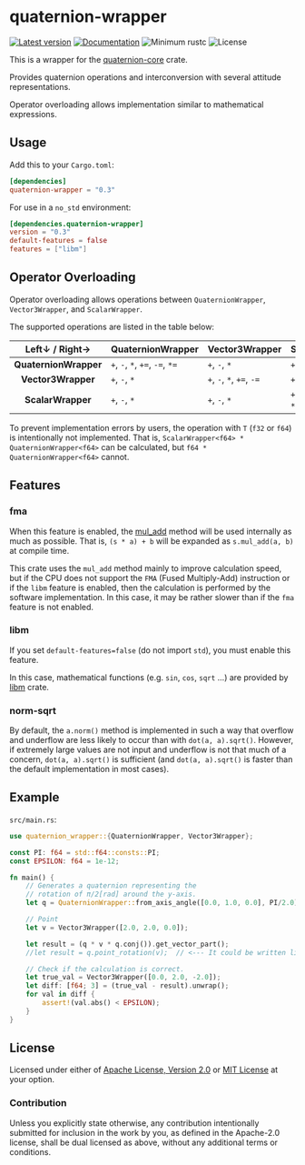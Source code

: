 # quaternion-wrapper

[![Latest version](https://img.shields.io/crates/v/quaternion-wrapper?color=orange&style=flat-square)](https://crates.io/crates/quaternion-wrapper)
[![Documentation](https://img.shields.io/docsrs/quaternion-wrapper/latest?color=brightgreen&style=flat-square&logo=docs.rs)](https://docs.rs/quaternion-wrapper)
![Minimum rustc](https://img.shields.io/badge/rustc-1.53+-red.svg?style=flat-square&logo=rust)
![License](https://img.shields.io/crates/l/quaternion-wrapper?color=blue&style=flat-square)

This is a wrapper for the 
[quaternion-core](https://crates.io/crates/quaternion-core) 
crate.

Provides quaternion operations and interconversion with several attitude representations.

Operator overloading allows implementation similar to mathematical expressions.

## Usage

Add this to your `Cargo.toml`:

```toml
[dependencies]
quaternion-wrapper = "0.3"
```

For use in a `no_std` environment:

```toml
[dependencies.quaternion-wrapper]
version = "0.3"
default-features = false
features = ["libm"]
```

## Operator Overloading

Operator overloading allows operations between `QuaternionWrapper`, `Vector3Wrapper`, and `ScalarWrapper`.

The supported operations are listed in the table below:

| Left↓ / Right→      | QuaternionWrapper               | Vector3Wrapper            | ScalarWrapper      |
|:---------------------:|:--------------------------------|:--------------------------|:-------------------|
| __QuaternionWrapper__ | `+`, `-`, `*`, `+=`, `-=`, `*=` | `+`, `-`, `*`             | `+`, `-`, `*`, `/` |
| __Vector3Wrapper__    | `+`, `-`, `*`                   | `+`, `-`, `*`, `+=`, `-=` | `+`, `-`, `*`, `/` |
| __ScalarWrapper__     | `+`, `-`, `*`                   | `+`, `-`, `*`             | `+`, `-`, `*`, `/`, `+=`, `-=`, `*=`, `/=` |

To prevent implementation errors by users, the operation with `T` (`f32` or `f64`) is 
intentionally not implemented.
That is, `ScalarWrapper<f64> * QuaternionWrapper<f64>` can be calculated, 
but `f64 * QuaternionWrapper<f64>` cannot.

## Features

### fma

When this feature is enabled, the 
[mul_add](https://docs.rs/num-traits/0.2.15/num_traits/float/trait.Float.html#tymethod.mul_add) 
method will be used internally as much as possible.
That is, `(s * a) + b` will be expanded as `s.mul_add(a, b)` at compile time.

This crate uses the `mul_add` method mainly to improve calculation speed, but if the CPU does 
not support the `FMA` (Fused Multiply-Add) instruction or if the `libm` feature is 
enabled, then the calculation is performed by the software implementation.
In this case, it may be rather slower than if the `fma` feature is not enabled.

### libm

If you set `default-features=false` (do not import `std`), you must enable this feature.

In this case, mathematical functions (e.g. `sin`, `cos`, `sqrt` ...) are provided by 
[libm](https://crates.io/crates/libm) crate.

### norm-sqrt

By default, the `a.norm()` method is implemented in such a way that overflow and 
underflow are less likely to occur than with `dot(a, a).sqrt()`. However, if extremely 
large values are not input and underflow is not that much of a concern, 
`dot(a, a).sqrt()` is sufficient (and `dot(a, a).sqrt()` is faster than the default implementation in most cases).

## Example

`src/main.rs`:

```rust
use quaternion_wrapper::{QuaternionWrapper, Vector3Wrapper};

const PI: f64 = std::f64::consts::PI;
const EPSILON: f64 = 1e-12;

fn main() {
    // Generates a quaternion representing the
    // rotation of π/2[rad] around the y-axis.
    let q = QuaternionWrapper::from_axis_angle([0.0, 1.0, 0.0], PI/2.0);

    // Point
    let v = Vector3Wrapper([2.0, 2.0, 0.0]);

    let result = (q * v * q.conj()).get_vector_part();
    //let result = q.point_rotation(v);  // <--- It could be written like this

    // Check if the calculation is correct.
    let true_val = Vector3Wrapper([0.0, 2.0, -2.0]);
    let diff: [f64; 3] = (true_val - result).unwrap();
    for val in diff {
        assert!(val.abs() < EPSILON);
    }
}
```

## License

Licensed under either of
[Apache License, Version 2.0](https://www.apache.org/licenses/LICENSE-2.0)
or
[MIT License](https://opensource.org/licenses/MIT)
at your option.

### Contribution

Unless you explicitly state otherwise, any contribution intentionally submitted 
for inclusion in the work by you, as defined in the Apache-2.0 license, shall 
be dual licensed as above, without any additional terms or conditions.

